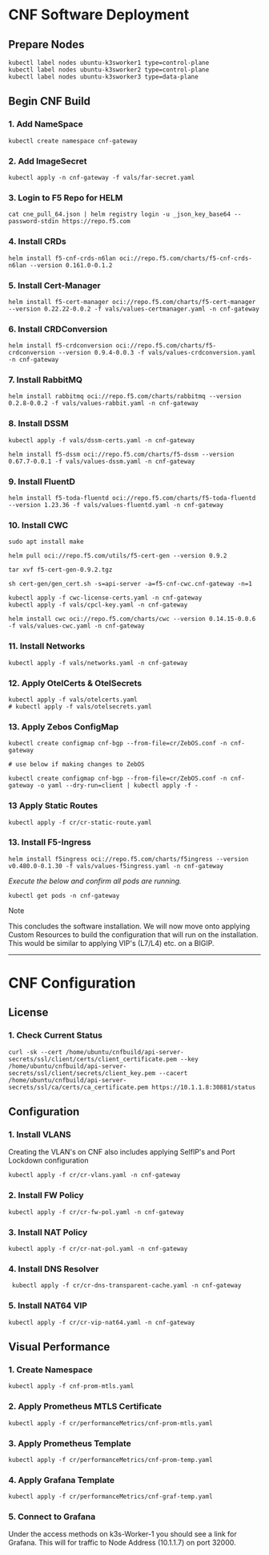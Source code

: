 
# CNF Software Deployment

## Prepare Nodes
``` shell
kubectl label nodes ubuntu-k3sworker1 type=control-plane
kubectl label nodes ubuntu-k3sworker2 type=control-plane
kubectl label nodes ubuntu-k3sworker3 type=data-plane
```

## Begin CNF Build
### 1. Add NameSpace
```shell
kubectl create namespace cnf-gateway
```

###  2. Add ImageSecret
```shell
kubectl apply -n cnf-gateway -f vals/far-secret.yaml
```

### 3. Login to F5 Repo for HELM
```shell
cat cne_pull_64.json | helm registry login -u _json_key_base64 --password-stdin https://repo.f5.com
```
### 4. Install CRDs
```shell
helm install f5-cnf-crds-n6lan oci://repo.f5.com/charts/f5-cnf-crds-n6lan --version 0.161.0-0.1.2
```

### 5. Install Cert-Manager
```shell 
helm install f5-cert-manager oci://repo.f5.com/charts/f5-cert-manager --version 0.22.22-0.0.2 -f vals/values-certmanager.yaml -n cnf-gateway
```

### 6. Install CRDConversion
```shell 
helm install f5-crdconversion oci://repo.f5.com/charts/f5-crdconversion --version 0.9.4-0.0.3 -f vals/values-crdconversion.yaml -n cnf-gateway
```

### 7. Install RabbitMQ
```shell
helm install rabbitmq oci://repo.f5.com/charts/rabbitmq --version 0.2.8-0.0.2 -f vals/values-rabbit.yaml -n cnf-gateway
```

### 8. Install DSSM
```shell
kubectl apply -f vals/dssm-certs.yaml -n cnf-gateway

helm install f5-dssm oci://repo.f5.com/charts/f5-dssm --version 0.67.7-0.0.1 -f vals/values-dssm.yaml -n cnf-gateway
```

### 9. Install FluentD
```shell
helm install f5-toda-fluentd oci://repo.f5.com/charts/f5-toda-fluentd --version 1.23.36 -f vals/values-fluentd.yaml -n cnf-gateway
```

### 10. Install CWC
``` shell
sudo apt install make

helm pull oci://repo.f5.com/utils/f5-cert-gen --version 0.9.2

tar xvf f5-cert-gen-0.9.2.tgz

sh cert-gen/gen_cert.sh -s=api-server -a=f5-cnf-cwc.cnf-gateway -n=1

kubectl apply -f cwc-license-certs.yaml -n cnf-gateway
kubectl apply -f vals/cpcl-key.yaml -n cnf-gateway

helm install cwc oci://repo.f5.com/charts/cwc --version 0.14.15-0.0.6 -f vals/values-cwc.yaml -n cnf-gateway

```

### 11. Install Networks
```shell
kubectl apply -f vals/networks.yaml -n cnf-gateway
```

### 12. Apply OtelCerts & OtelSecrets
```shell
kubectl apply -f vals/otelcerts.yaml
# kubectl apply -f vals/otelsecrets.yaml
```

### 13. Apply Zebos ConfigMap

``` shell
kubectl create configmap cnf-bgp --from-file=cr/ZebOS.conf -n cnf-gateway

# use below if making changes to ZebOS

kubectl create configmap cnf-bgp --from-file=cr/ZebOS.conf -n cnf-gateway -o yaml --dry-run=client | kubectl apply -f -
```

### 13 Apply Static Routes

```shell
kubectl apply -f cr/cr-static-route.yaml
```
### 13. Install F5-Ingress
```shell
helm install f5ingress oci://repo.f5.com/charts/f5ingress --version v0.480.0-0.1.30 -f vals/values-f5ingress.yaml -n cnf-gateway
```

*Execute the below and confirm all pods are running.*
```shell
kubectl get pods -n cnf-gateway
```

>[!NOTE] 
>This concludes the software installation. 
>We will now move onto applying Custom Resources to build the configuration that will run on the installation. This would be similar to applying VIP's (L7/L4) etc. on a BIGIP.


---
# CNF Configuration

## License

### 1. Check Current Status

``` shell
curl -sk --cert /home/ubuntu/cnfbuild/api-server-secrets/ssl/client/certs/client_certificate.pem --key /home/ubuntu/cnfbuild/api-server-secrets/ssl/client/secrets/client_key.pem --cacert /home/ubuntu/cnfbuild/api-server-secrets/ssl/ca/certs/ca_certificate.pem https://10.1.1.8:30881/status
```

## Configuration

### 1. Install VLANS
Creating the VLAN's on CNF also includes applying SelfIP's and Port Lockdown configuration
```shell
kubectl apply -f cr/cr-vlans.yaml -n cnf-gateway
```
### 2. Install FW Policy
``` shell
kubectl apply -f cr/cr-fw-pol.yaml -n cnf-gateway
```
### 3. Install NAT Policy
``` shell
kubectl apply -f cr/cr-nat-pol.yaml -n cnf-gateway
```
### 4. Install DNS Resolver
``` shell
 kubectl apply -f cr/cr-dns-transparent-cache.yaml -n cnf-gateway
```
### 5. Install NAT64 VIP
``` shell
kubectl apply -f cr/cr-vip-nat64.yaml -n cnf-gateway
```



## Visual Performance

### 1. Create Namespace
```shell
kubectl apply -f cnf-prom-mtls.yaml
```
### 2. Apply  Prometheus MTLS Certificate
``` shell
kubectl apply -f cr/performanceMetrics/cnf-prom-mtls.yaml
```
### 3. Apply Prometheus Template
```shell
kubectl apply -f cr/performanceMetrics/cnf-prom-temp.yaml
```
### 4. Apply Grafana Template
```shell
kubectl apply -f cr/performanceMetrics/cnf-graf-temp.yaml
```
### 5. Connect to Grafana

Under the access methods on k3s-Worker-1 you should see a link for Grafana. This will for traffic to Node Address (10.1.1.7) on port 32000.

